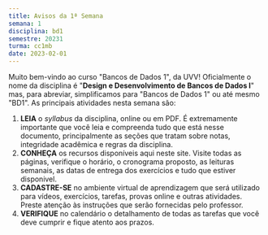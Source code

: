 ```yaml
---
title: Avisos da 1ª Semana
semana: 1
disciplina: bd1
semestre: 20231
turma: cc1mb
date: 2023-02-01
---
```


Muito bem-vindo ao curso "Bancos de Dados 1", da UVV! Oficialmente o nome da
disciplina é "**Design e Desenvolvimento de Bancos de Dados I**" mas, para
abreviar, simplificamos para "Bancos de Dados 1" ou até mesmo "BD1". As
principais atividades nesta semana são:

1. **LEIA** o *syllabus* da disciplina, online ou em PDF. É extremamente
   importante que você leia e compreenda tudo que está nesse documento,
   principalmente as seções que tratam sobre notas, integridade acadêmica
   e regras da disciplina.
1. **CONHEÇA** os recursos disponíveis aqui neste site. Visite
   todas as páginas, verifique o horário, o cronograma proposto, as leituras
   semanais, as datas de entrega dos exercícios e tudo que estiver disponivel.
1. **CADASTRE-SE** no ambiente virtual de aprendizagem que será utilizado para
   vídeos, exercícios, tarefas, provas online e outras atividades. Preste
   atenção às instruções que serão fornecidas pelo professor.
1. **VERIFIQUE** no calendário o detalhamento de todas as tarefas que você
   deve cumprir e fique atento aos prazos.
